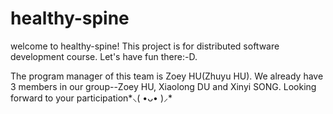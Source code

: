 # healthy-spine
welcome to healthy-spine! This project is for distributed software development course. Let's have fun there:-D.

The program manager of this team is Zoey HU(Zhuyu HU). We already have 3 members in our group--Zoey HU, Xiaolong DU and Xinyi SONG. Looking forward to your participation*⸜( •ᴗ• )⸝* 
